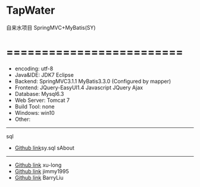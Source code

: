 # TapWater
自来水项目
SpringMVC+MyBatis(SY)

=========================
============
* encoding: utf-8
* Java&IDE: JDK7 Eclipse 
* Backend:   SpringMVC3.1.1 MyBatis3.3.0 (Configured by mapper)
* Frontend: JQuery-EasyUI1.4 Javascript JQuery Ajax
* Database: Mysql6.3
* Web Server: Tomcat 7
* Build Tool: none
* Windows: win10
* Other:  
---------
sql
* [Github link](https://github.com/fm1995/TapWater/blob/master/SY/SyDataBase/sy.sql)sy.sql
sAbout
-----------------------------------
* [Github link](https://github.com/xu-long)	 xu-long
* [Github link](https://github.com/jimmy1995)	jimmy1995
* [Github link](https://github.com/BarryLiu)	BarryLiu
